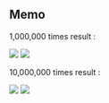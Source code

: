 ## Memo

1,000,000 times result :
  
<img src="https://image.until.blog/rolldeep-stepmerrily/article/1724119606249"> 
<img src="https://image.until.blog/rolldeep-stepmerrily/article/1724119620802">


  
10,000,000 times result :
  
<img src="https://image.until.blog/rolldeep-stepmerrily/article/1724119686200">
<img src="https://image.until.blog/rolldeep-stepmerrily/article/1724119693533">
